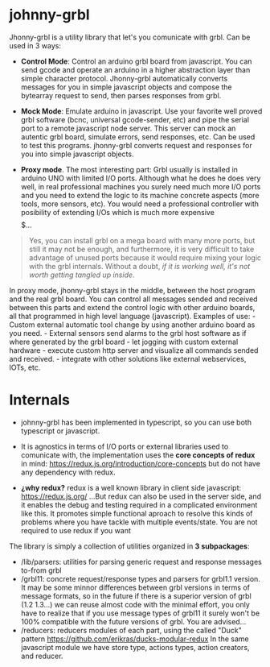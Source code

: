  johnny-grbl
=============

Jhonny-grbl is a utility library that let's you comunicate with grbl. Can be used in 3 ways:

- **Control Mode**: Control an arduino grbl board from javascript. You can send gcode and operate an arduino in a higher abstraction layer than simple character protocol. Jhonny-grbl automatically converts messages for you in simple javascript objects and compose the bytearray request to send, then parses responses from grbl.

- **Mock Mode**: Emulate arduino in javascript. Use your favorite well proved grbl software (bcnc, universal gcode-sender, etc) and pipe the serial port to a remote javascript node server. This server can mock an autentic grbl board, simulate errors, send responses, etc. Can be used to test this programs. jhonny-grbl converts request and responses for you into simple javascript objects.

- **Proxy mode**. The most interesting part: Grbl usually is installed in arduino UNO with limited I/O ports. Although what he does he does very well, in real professional machines you surely need much more I/O ports and you need to extend the logic to its machine concrete aspects (more tools, more sensors, etc). You would need a professional controller with posibility of extending I/Os which is much more expensive $$$$$...

> Yes, you can install grbl on a mega board with many more ports, but still it may not be enough, and furthermore, it is very  difficult to take advantage of unused ports because it would require mixing your logic with the grbl internals. Without a doubt, *if it is working well, it's not worth getting tangled up inside*.

   In proxy mode, jhonny-grbl stays in the middle, between the host program and the real grbl board. You can control all messages sended and received between this parts and extend the control logic with other arduino boards, all that programmed in high level language (javascript). Examples of use:
    - Custom external automatic tool change by using another arduino board as you need.
    - External sensors send alarms to the grbl host software as if where generated by the grbl board
    - let jogging with custom external hardware
    - execute custom http server and visualize all commands sended and received.
    - integrate with other solutions like external webservices, IOTs, etc.


Internals
=========

- johnny-grbl has been implemented in typescript, so you can use both typescript or javascript.

- It is agnostics in terms of I/O ports or external libraries used to comunicate with, the implementation uses the **core concepts of redux** in mind: https://redux.js.org/introduction/core-concepts but do not have any dependency with redux.

- **¿why redux?** redux is a well known library in client side javascript: https://redux.js.org/ ...But redux can also be used in the server side, and it enables the debug and testing required in a complicated environment like this. It promotes simple functional aproach to resolve this kinds of problems where you have tackle with multiple events/state. You are not required to use redux if you want

The library is simply a collection of utilities organized in **3 subpackages**:

- /lib/parsers: utilities for parsing generic request and response messages to-from grbl
- /grbl11: concrete request/response types and parsers for grbl1.1 version. It may be some minnor differences between grbl versions in terms of message formats, so in the future if there is a superior version of grbl (1.2 1.3...) we can reuse almost code with the minimal effort, you only have to realize that if you use message types of grbl11 it surely won't be 100% compatible with the future versions of grbl. You are advised...
- /reducers: reducers modules of each part, using the called "Duck" pattern https://github.com/erikras/ducks-modular-redux In the same javascript module we have store type, actions types, action creators, and reducer.







